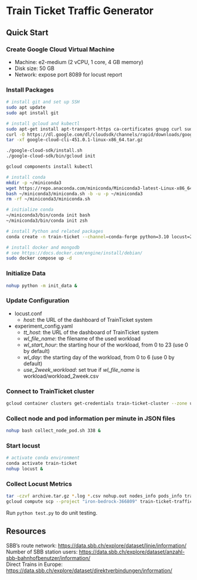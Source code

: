 # Train Ticket Traffic Generator

## Quick Start

### Create Google Cloud Virtual Machine

- Machine: e2-medium (2 vCPU, 1 core, 4 GB memory)
- Disk size: 50 GB
- Network: expose port 8089 for locust report

### Install Packages

```sh
# install git and set up SSH
sudo apt update
sudo apt install git

# install gcloud and kubectl
sudo apt-get install apt-transport-https ca-certificates gnupg curl sudo
curl -O https://dl.google.com/dl/cloudsdk/channels/rapid/downloads/google-cloud-cli-451.0.1-linux-x86_64.tar.gz
tar -xf google-cloud-cli-451.0.1-linux-x86_64.tar.gz

./google-cloud-sdk/install.sh
./google-cloud-sdk/bin/gcloud init

gcloud components install kubectl

# install conda
mkdir -p ~/miniconda3
wget https://repo.anaconda.com/miniconda/Miniconda3-latest-Linux-x86_64.sh -O ~/miniconda3/miniconda.sh
bash ~/miniconda3/miniconda.sh -b -u -p ~/miniconda3
rm -rf ~/miniconda3/miniconda.sh

# initialize conda
~/miniconda3/bin/conda init bash
~/miniconda3/bin/conda init zsh

# install Python and related packages
conda create -n train-ticket --channel=conda-forge python=3.10 locust=2.17 pandas=2.1 pymongo=4.5 pyyaml=6.0

# install docker and mongodb
# see https://docs.docker.com/engine/install/debian/
sudo docker compose up -d
```

### Initialize Data
```sh
nohup python -m init_data &
```

### Update Configuration
- locust.conf
    - *host*: the URL of the dashboard of TrainTicket system
- experiment_config.yaml
    - *tt_host*: the URL of the dashboard of TrainTicket system
    - *wl_file_name*: the filename of the used workload
    - *wl_start_hour*: the starting hour of the workload, from 0 to 23 (use 0 by default)
    - *wl_day*: the starting day of the workload, from 0 to 6 (use 0 by default)
    - *use_2week_workload*: set true if *wl_file_name* is workload/workload_2week.csv

### Connect to TrainTicket cluster

```sh
gcloud container clusters get-credentials train-ticket-cluster --zone us-central1-c --project iron-bedrock-366809
```

### Collect node and pod information per minute in JSON files
```sh
nohup bash collect_node_pod.sh 338 &
```

### Start locust

```sh
# activate conda environment
conda activate train-ticket
nohup locust &
```

### Collect Locust Metrics
```sh
tar -czvf archive.tar.gz *.log *.csv nohup.out nodes_info pods_info train-ticket-report.html
gcloud compute scp --project "iron-bedrock-366809" train-ticket-traffic-generator-102009:/home/ketai/train-ticket-traffic-generator/archive.tar.gz ~/Downloads/
```

Run `python test.py` to do unit testing.

## Resources

SBB’s route network: https://data.sbb.ch/explore/dataset/linie/information/  
Number of SBB station users: https://data.sbb.ch/explore/dataset/anzahl-sbb-bahnhofbenutzer/information/  
Direct Trains in Europe: https://data.sbb.ch/explore/dataset/direktverbindungen/information/
